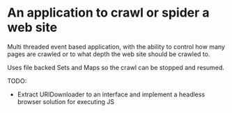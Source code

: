 # An application to crawl or spider a web site

Multi threaded event based application, with the ability to control how many pages are crawled or to what depth the
web site should be crawled to.

Uses file backed Sets and Maps so the crawl can be stopped and resumed.

TODO:
* Extract URIDownloader to an interface and implement a headless browser solution for executing JS
